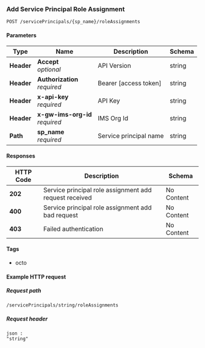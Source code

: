 
<a name="post_service_principals_role_assignments"></a>
### Add Service Principal Role Assignment
```
POST /servicePrincipals/{sp_name}/roleAssignments
```


#### Parameters

|Type|Name|Description|Schema|
|---|---|---|---|
|**Header**|**Accept**  <br>*optional*|API Version|string|
|**Header**|**Authorization**  <br>*required*|Bearer [access token]|string|
|**Header**|**x-api-key**  <br>*required*|API Key|string|
|**Header**|**x-gw-ims-org-id**  <br>*required*|IMS Org Id|string|
|**Path**|**sp_name**  <br>*required*|Service principal name|string|


#### Responses

|HTTP Code|Description|Schema|
|---|---|---|
|**202**|Service principal role assignment add request received|No Content|
|**400**|Service principal role assignment add bad request|No Content|
|**403**|Failed authentication|No Content|


#### Tags

* octo


#### Example HTTP request

##### Request path
```
/servicePrincipals/string/roleAssignments
```


##### Request header
```
json :
"string"
```



